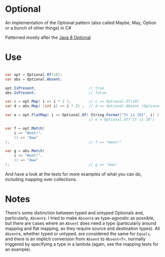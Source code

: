 Optional
========

An implementation of the Optional pattern (also called Maybe, May, Option or a bunch of other things) in C#

Patterned mostly after the [Java 8 Optional](http://docs.oracle.com/javase/8/docs/api/java/util/Optional.html)

Use
===

```csharp

var opt = Optional.Of(10);
var abs = Optional.Absent;

opt.IsPresent;                        // true
abs.IsPresent;                        // false

var c = opt.Map( i => i * 2 );        // c == Optional.Of(20)
var d = abs.Map( (int i) => i * 2) ;  // d == Optional.Absent (Optional.AbsentOf<int>)

var e = opt.FlatMap( i => Optional.Of( String.Format("It is {0}", i) );
                                      // e = Optional.Of("It is 20")

var f = opt.Match(
    i => "Woot!",
    () => "Aww"
);                                    // f == "Woot!"

var g = abs.Match(
    i => "Woot!",
    () => "Aww"
);                                    // g == "Aww"

```

And have a look at the tests for more examples of what you can do, including
mapping over collections.

Notes
=====

There's some distinction between typed and untyped Optionals and, particularly,
`Absent`s. I tried to make `Absent`s as type-agnostic as possible, but
there are cases where an `Absent` does need a type (particularly around mapping
and flat mapping, as they require source and destination types). All `Absent`s,
whether typed or untyped, are considered the same for `Equals`, and there is an
implicit conversion from `Absent` to `Absent<T>`, normally triggered by
specifying a type in a lambda (again, see the mapping tests for an example).
